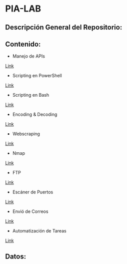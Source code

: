 # PIA-LAB

## Descripción General del Repositorio:

## Contenido:

* Manejo de APIs

[Link](https://google.com)
* Scripting en PowerShell

[Link](https://google.com)
* Scripting en Bash

[Link](https://google.com)
* Encoding & Decoding

[Link](https://google.com)
* Webscraping

[Link](https://google.com)
* Nmap

[Link](https://google.com)
* FTP

[Link](https://google.com)
* Escáner de Puertos

[Link](https://google.com)
* Envió de Correos

[Link](https://google.com)
* Automatización de Tareas

[Link](https://google.com)

## Datos:
